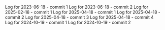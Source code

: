Log for 2023-06-18 - commit 1
Log for 2023-06-18 - commit 2
Log for 2025-02-18 - commit 1
Log for 2025-04-18 - commit 1
Log for 2025-04-18 - commit 2
Log for 2025-04-18 - commit 3
Log for 2025-04-18 - commit 4
Log for 2024-10-19 - commit 1
Log for 2024-10-19 - commit 2
